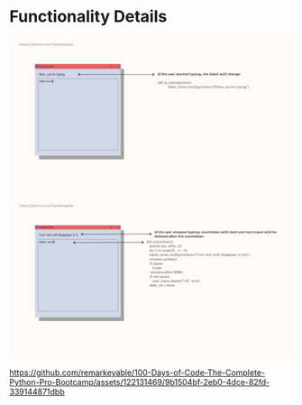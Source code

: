 <h1>Functionality Details</h1>
<img src="img/1.png">
<img src="img/2.png">


https://github.com/remarkeyable/100-Days-of-Code-The-Complete-Python-Pro-Bootcamp/assets/122131469/9b1504bf-2eb0-4dce-82fd-339144871dbb

